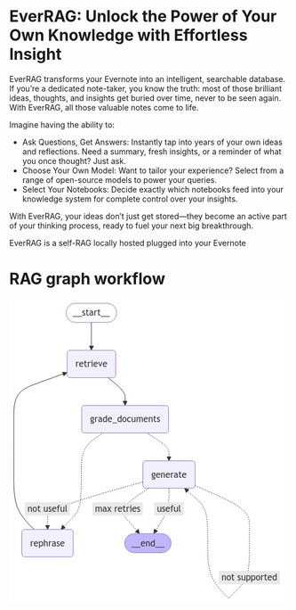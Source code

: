 # EverRAG: Unlock the Power of Your Own Knowledge with Effortless Insight

EverRAG transforms your Evernote into an intelligent, searchable database. If you’re a dedicated note-taker, you know the truth: most of those brilliant ideas, thoughts, and insights get buried over time, never to be seen again. With EverRAG, all those valuable notes come to life.

Imagine having the ability to:

* Ask Questions, Get Answers: Instantly tap into years of your own ideas and reflections. Need a summary, fresh insights, or a reminder of what you once thought? Just ask.
* Choose Your Own Model: Want to tailor your experience? Select from a range of open-source models to power your queries.
* Select Your Notebooks: Decide exactly which notebooks feed into your knowledge system for complete control over your insights.

With EverRAG, your ideas don’t just get stored—they become an active part of your thinking process, ready to fuel your next big breakthrough.

EverRAG is a self-RAG locally hosted plugged into your Evernote

# RAG graph workflow

![Workflow](workflow_graph.png)
